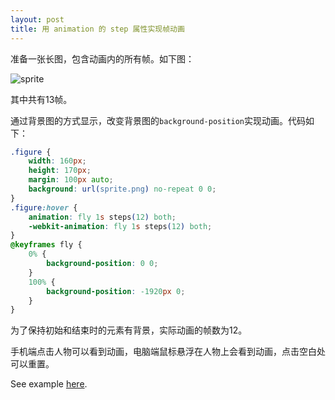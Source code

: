 ```yaml
---
layout: post
title: 用 animation 的 step 属性实现帧动画
---
```


准备一张长图，包含动画内的所有帧。如下图：

![sprite](http://vivaxy.github.io/course/native-api/animation-steps/sprite.png)

其中共有13帧。

通过背景图的方式显示，改变背景图的`background-position`实现动画。代码如下：

```css
.figure {
    width: 160px;
    height: 170px;
    margin: 100px auto;
    background: url(sprite.png) no-repeat 0 0;
}
.figure:hover {
    animation: fly 1s steps(12) both;
    -webkit-animation: fly 1s steps(12) both;
}
@keyframes fly {
    0% {
        background-position: 0 0;
    }
    100% {
        background-position: -1920px 0;
    }
}
```

为了保持初始和结束时的元素有背景，实际动画的帧数为12。

手机端点击人物可以看到动画，电脑端鼠标悬浮在人物上会看到动画，点击空白处可以重置。

See example [here](http://vivaxy.github.io/course/native-api/animation-steps/).
